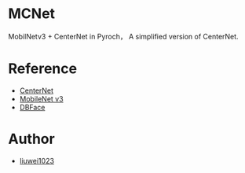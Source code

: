 # MCNet
MobilNetv3 + CenterNet in Pyroch， A simplified version of CenterNet.


# Reference
* [CenterNet](https://github.com/xingyizhou/CenterNet "CenterNet")
* [MobileNet v3](https://github.com/xiaolai-sqlai/mobilenetv3 "MobileNet v3")
* [DBFace](https://github.com/dlunion/DBFace "DBFace")

# Author
* [liuwei1023](https://github.com/liuwei1023 "liuwei1023")